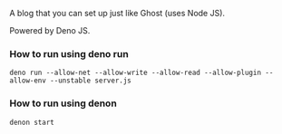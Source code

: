 A blog that you can set up just like Ghost (uses Node JS).

Powered by Deno JS.

### How to run using deno run
```
deno run --allow-net --allow-write --allow-read --allow-plugin --allow-env --unstable server.js
```

### How to run using denon
```
denon start
```